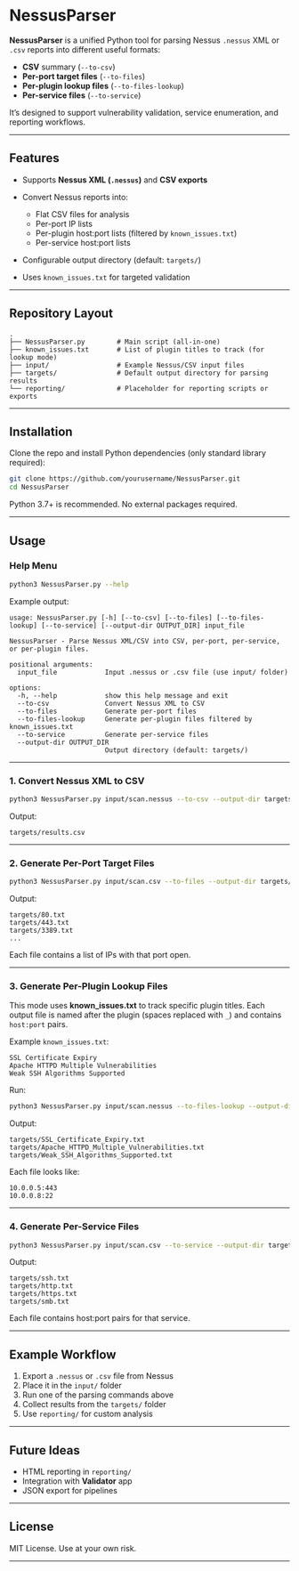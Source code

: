 # NessusParser

**NessusParser** is a unified Python tool for parsing Nessus `.nessus` XML or `.csv` reports into different useful formats:

* **CSV** summary (`--to-csv`)
* **Per-port target files** (`--to-files`)
* **Per-plugin lookup files** (`--to-files-lookup`)
* **Per-service files** (`--to-service`)

It’s designed to support vulnerability validation, service enumeration, and reporting workflows.

---

## Features

* Supports **Nessus XML (`.nessus`)** and **CSV exports**
* Convert Nessus reports into:

  * Flat CSV files for analysis
  * Per-port IP lists
  * Per-plugin host\:port lists (filtered by `known_issues.txt`)
  * Per-service host\:port lists
* Configurable output directory (default: `targets/`)
* Uses `known_issues.txt` for targeted validation

---

## Repository Layout

```
.
├── NessusParser.py        # Main script (all-in-one)
├── known_issues.txt       # List of plugin titles to track (for lookup mode)
├── input/                 # Example Nessus/CSV input files
├── targets/               # Default output directory for parsing results
└── reporting/             # Placeholder for reporting scripts or exports
```

---

## Installation

Clone the repo and install Python dependencies (only standard library required):

```bash
git clone https://github.com/yourusername/NessusParser.git
cd NessusParser
```

Python 3.7+ is recommended. No external packages required.

---

## Usage

### Help Menu

```bash
python3 NessusParser.py --help
```

Example output:

```
usage: NessusParser.py [-h] [--to-csv] [--to-files] [--to-files-lookup] [--to-service] [--output-dir OUTPUT_DIR] input_file

NessusParser - Parse Nessus XML/CSV into CSV, per-port, per-service, or per-plugin files.

positional arguments:
  input_file            Input .nessus or .csv file (use input/ folder)

options:
  -h, --help            show this help message and exit
  --to-csv              Convert Nessus XML to CSV
  --to-files            Generate per-port files
  --to-files-lookup     Generate per-plugin files filtered by known_issues.txt
  --to-service          Generate per-service files
  --output-dir OUTPUT_DIR
                        Output directory (default: targets/)
```

---

### 1. Convert Nessus XML to CSV

```bash
python3 NessusParser.py input/scan.nessus --to-csv --output-dir targets/
```

Output:

```
targets/results.csv
```

---

### 2. Generate Per-Port Target Files

```bash
python3 NessusParser.py input/scan.csv --to-files --output-dir targets/
```

Output:

```
targets/80.txt
targets/443.txt
targets/3389.txt
...
```

Each file contains a list of IPs with that port open.

---

### 3. Generate Per-Plugin Lookup Files

This mode uses **known\_issues.txt** to track specific plugin titles.
Each output file is named after the plugin (spaces replaced with `_`) and contains `host:port` pairs.

Example `known_issues.txt`:

```
SSL Certificate Expiry
Apache HTTPD Multiple Vulnerabilities
Weak SSH Algorithms Supported
```

Run:

```bash
python3 NessusParser.py input/scan.nessus --to-files-lookup --output-dir targets/
```

Output:

```
targets/SSL_Certificate_Expiry.txt
targets/Apache_HTTPD_Multiple_Vulnerabilities.txt
targets/Weak_SSH_Algorithms_Supported.txt
```

Each file looks like:

```
10.0.0.5:443
10.0.0.8:22
```

---

### 4. Generate Per-Service Files

```bash
python3 NessusParser.py input/scan.csv --to-service --output-dir targets/
```

Output:

```
targets/ssh.txt
targets/http.txt
targets/https.txt
targets/smb.txt
```

Each file contains host\:port pairs for that service.

---

## Example Workflow

1. Export a `.nessus` or `.csv` file from Nessus
2. Place it in the `input/` folder
3. Run one of the parsing commands above
4. Collect results from the `targets/` folder
5. Use `reporting/` for custom analysis

---

## Future Ideas

* HTML reporting in `reporting/`
* Integration with **Validator** app
* JSON export for pipelines

---

## License

MIT License. Use at your own risk.

---


